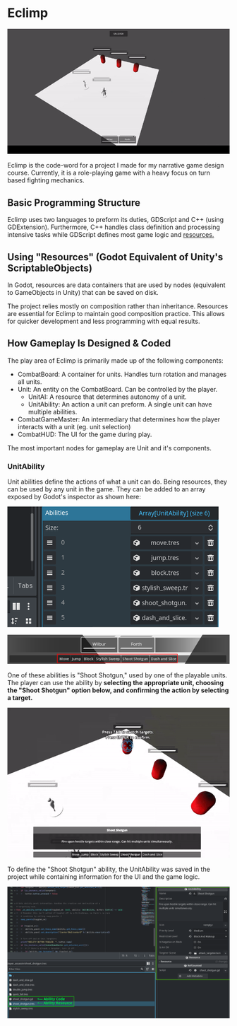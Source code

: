 # Eclimp

![eclimp-showcase](../../.md-media/ezgif-3-35ae26b49a.gif)

Eclimp is the code-word for a project I made for my narrative game design course. Currently, it is a role-playing game with a heavy focus on turn based fighting mechanics.

## Basic Programming Structure

Eclimp uses two languages to preform its duties, GDScript and C++ (using GDExtension). Furthermore, C++ handles class definition and processing intensive tasks while GDScript defines most game logic and [resources.](#using-resources-godot-equivalent-of-unitys-scriptableobjects)


## Using "Resources" (Godot Equivalent of Unity's ScriptableObjects)

In Godot, resources are data containers that are used by nodes (equivalent to GameObjects in Unity) that can be saved on disk.

The project relies mostly on composition rather than inheritance. Resources are essential for Eclimp to maintain good composition practice. This allows for quicker development and less programming with equal results.

## How Gameplay Is Designed & Coded

The play area of Eclimp is primarily made up of the following components:

- CombatBoard: A container for units. Handles turn rotation and manages all units.
- Unit: An entity on the CombatBoard. Can be controlled by the player.
  - UnitAI: A resource that determines autonomy of a unit.
  - UnitAbility: An action a unit can preform. A single unit can have multiple abilities.
- CombatGameMaster: An intermediary that determines how the player interacts with a unit (eg. unit selection)
- CombatHUD: The UI for the game during play.
<!-- - CombatCameraController: Moves the player camera. Can focus on specific locations.
- CombatCamera: Handles raycasting with the camera. Main camera for the scene. -->

The most important nodes for gameplay are Unit and it's components.


### UnitAbility

Unit abilities define the actions of what a unit can do. Being resources, they can be used by any unit in the game. They can be added to an array exposed by Godot's inspector as shown here:

![alt text](.md-media/image.png)

![alt text](.md-media/image-1.png)

One of these abilities is "Shoot Shotgun," used by one of the playable units. The player can use the ability by **selecting the appropriate unit, choosing the "Shoot Shotgun" option below, and confirming the action by selecting a target.**

![alt text](.md-media/ezgif-1-75c97e04c2.gif)

To define the "Shoot Shotgun" ability, the UnitAbility was saved in the project while containing information for the UI and the game logic.

![alt text](.md-media/image-2.png)

<!-- ## Integrating Narrative

![alt text](.md-media/ezgif-4-db98dc8270.gif)

A narrative system has been worked on the game as well. I had made a dialogue system from scratch to implement it. -->